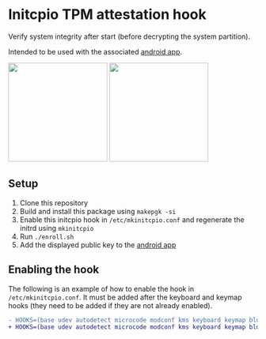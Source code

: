 # Initcpio TPM attestation hook
Verify system integrity after start (before decrypting the system partition).

Intended to be used with the associated [android app](https://github.com/Kioubit/tpmTool).

<img src="https://github.com/Kioubit/mkinitcpio-attestation/assets/96532606/7ac492c5-e0b9-42b3-9a62-0338a2000c13" width="200">
<img src="https://github.com/Kioubit/mkinitcpio-attestation/assets/96532606/5b00e355-c6b7-43ff-9156-a343cae836ff" width="200">

## Setup
1) Clone this repository
2) Build and install this package using ``makepgk -si``
3) Enable this initcpio hook in ``/etc/mkinitcpio.conf`` and regenerate the initrd using ``mkinitcpio``
4) Run ``./enroll.sh``
5) Add the displayed public key to the [android app](https://github.com/Kioubit/tpmTool)

## Enabling the hook
The following is an example of how to enable the hook in ``/etc/mkinitcpio.conf``. It must be added after the keyboard and keymap hooks (they need to be added if they are not already enabled).
```diff
- HOOKS=(base udev autodetect microcode modconf kms keyboard keymap block filesystems fsck)
+ HOOKS=(base udev autodetect microcode modconf kms keyboard keymap block attest filesystems fsck)
```
